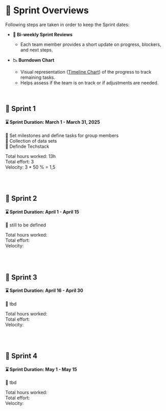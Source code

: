 # :running: Sprint Overviews

Following steps are taken in order to keep the Sprint dates:  
- **📅 Bi-weekly Sprint Reviews**  
  - Each team member provides a short update on progress, blockers, and next steps. 

- **📉 Burndown Chart**  
  - Visual representation ([Timeline Chart](https://github.com/riosarah/AiKita.Planning/blob/main/README.md))  of the progress to track remaining tasks.  
  - Helps assess if the team is on track or if adjustments are needed. 

<br>

## :calendar: Sprint 1
#### :hourglass: Sprint Duration: March 1 - March 31, 2025  
:round_pushpin: Set milestones and define tasks for group members  
:round_pushpin: Collection of data sets  
:round_pushpin: Definde Techstack

Total hours worked: 13h  
Total effort: 3  
Velocity: 3 * 50 % = 1,5


<br>
<br>

## :calendar: Sprint 2
#### :hourglass: Sprint Duration: April 1 - April 15  
:round_pushpin: still to be defined

Total hours worked:  
Total effort:  
Velocity: 

<br>
<br>

## :calendar: Sprint 3
#### :hourglass: Sprint Duration: April 16 - April 30  
:round_pushpin: tbd

Total hours worked:  
Total effort:  
Velocity: 

<br>
<br>

## :calendar: Sprint 4
#### :hourglass: Sprint Duration: May 1 - May 15  
:round_pushpin: tbd

Total hours worked:  
Total effort:  
Velocity: 

